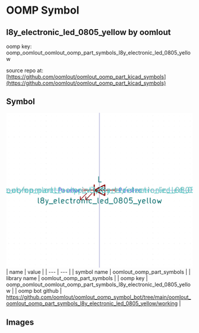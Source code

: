 # OOMP Symbol  
## l8y_electronic_led_0805_yellow  by oomlout  
  
oomp key: oomp_oomlout_oomlout_oomp_part_symbols_l8y_electronic_led_0805_yellow  
  
source repo at: [https://github.com/oomlout/oomlout_oomp_part_kicad_symbols](https://github.com/oomlout/oomlout_oomp_part_kicad_symbols)  
## Symbol  
  
[![working.png](working_600.png)](working.png)  
| name | value | 
| --- | --- | 
| symbol name | oomlout_oomp_part_symbols | 
| library name | oomlout_oomp_part_symbols | 
| oomp key | oomp_oomlout_oomlout_oomp_part_symbols_l8y_electronic_led_0805_yellow | 
| oomp bot github | https://github.com/oomlout/oomlout_oomp_symbol_bot/tree/main/oomlout_oomlout_oomp_part_symbols_l8y_electronic_led_0805_yellow/working | 
## Images  
